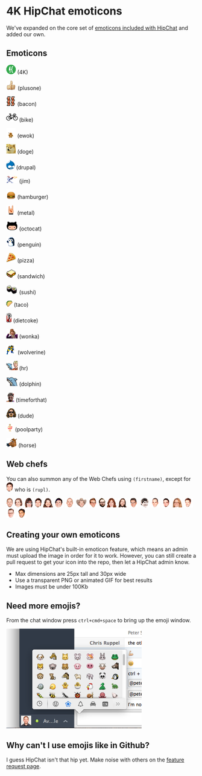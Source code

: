 # 4K HipChat emoticons

We've expanded on the core set of [emoticons included with HipChat](http://hipchat-emoticons.nyh.name) and added our own.

## Emoticons

![4K logo](src/4K.png) (4K)

![+1](src/+1.png) (plusone)

![bacon](src/bacon.png) (bacon)

![bike](src/bike.png) (bike)

![ewok](src/ewok.gif) (ewok)

![doge](src/doge.png) (doge)

![drupal](src/drupal.png) (drupal)

![Earthworm Jim](src/jim.gif) (jim)

![hamburger](src/hamburger.png) (hamburger)

![metal](src/metal.png) (metal)

![octocat](src/octocat.png) (octocat)

![penguin](src/penguin.gif) (penguin)

![pizza](src/pizza.png) (pizza)

![sandwich](src/sandwich.png) (sandwich)

![sushi](src/sushi.png) (sushi)

![Taco](src/taco.png) (taco)

![dietcoke](src/dietcoke.png) (dietcoke)

![wonka](src/wonka.png) (wonka)

![wolverine](src/wolverine.gif) (wolverine)

![hr](src/hr.png) (hr)

![dolpin](src/dolphin.png) (dolphin)

![timeforthat](src/timeforthat.gif) (timeforthat)

![dude](src/dude.png) (dude)

![poolparty](src/poolparty.gif) (poolparty)

![horse](src/horse.png) (horse)


## Web chefs

You can also summon any of the Web Chefs using `(firstname)`, except for ![chris](src/chris.png) who is `(rupl)`.

![aaron](src/aaron.png)
![caris](src/caris.png)
![cecy](src/cecy.png)
![chris](src/chris.png)
![david](src/david.png)
![elia](src/elia.png)
![elliott](src/elliott.png)
![ian](src/ian.png)
![jared](src/jared.png)
![joe](src/joe.png)
![leah](src/leah.png)
![matt](src/matt.png)
![mike](src/mike.png)
![paul](src/patrick.png)
![paul](src/paul.png)
![peter](src/peter.png)
![suzy](src/suzy.png)
![taylor](src/taylor.png)
![todd](src/todd.png)
![vivek](src/vivek.png)

## Creating your own emoticons

We are using HipChat's built-in emoticon feature, which means an admin must upload the image in order for it to work. However, you can still create a pull request to get your icon into the repo, then let a HipChat admin know.

* Max dimensions are 25px tall and 30px wide
* Use a transparent PNG or animated GIF for best results
* Images must be under 100Kb

## Need more emojis?

From the chat window press `ctrl+cmd+space` to bring up the emoji window.

![emoji-screenshot](emoji-screenshot.png)

## Why can't I use emojis like in Github?

I guess HipChat isn't that hip yet. Make noise with others on the [feature request page](http://help.hipchat.com/forums/138883-suggestions-issues/suggestions/3407099-add-github-s-emoji-set).
